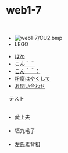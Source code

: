 # web1-7
<!DOCTYPE html>
<html lang="ja">
 <head>
   <meta charset="UTF-8">
   <link rel="stylesheet" type="text/css" href="css/default.css">
   <title>練習</title>
 </head>
 <body>
   <section id="logo">
     <ul>
       <li><img src="img/good.png" alt="web1-7/CU2.bmp"></li>
       <li>LEGO</li>
     </ul>
   </section>
   <nav id="gnav">
     <ul>
       <li><a href="#"><div class="img" id="CU0.bmp">ほめ</a></li>
       <li><a href="#"><div class="img" id="CU0.bmp">こん＾＾</a></li>
       <li><a href="#"><div class="img" id="CU0.bmp">こん＾＾；</a></li>
       <li><a href="#"><div class="img" id="CU0.bmp">粉塵はやくして</a></li>
       <li><a href="#"><div class="img" id="CU0.bmp">お問い合わせ</a></li>
     </ul>
    </nav>
   <hl>テスト</hl>
   <ul class="breadcrumbs">
   <li>愛上夫</li>
   <li>垣九毛子</li>
   <li>左氏素背祖</li>
   </ul>
 </body>
 </html>
